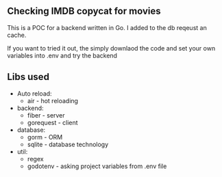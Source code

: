 ## Checking IMDB copycat for movies

This is a POC for a backend written in Go. I added to the db reqeust an cache.

If you want to tried it out, the simply downlaod the code and set your own variables into .env and try the backend
## Libs used

+ Auto reload:
    * air - hot reloading
+ backend:
    * fiber - server
    * gorequest - client
+ database:
    * gorm - ORM
    * sqlite - database technology
+ util:
    * regex
    * godotenv - asking project variables from .env file

    
